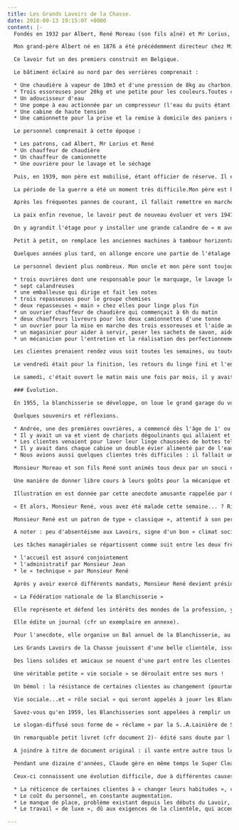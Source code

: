 ```yaml
---
title: Les Grands Lavoirs de la Chasse.
date: 2018-09-13 19:15:07 +0000
content: |-
  Fondés en 1932 par Albert, René Moreau (son fils aîné) et Mr Lorius, un ami.

  Mon grand-père Albert né en 1876 a été précédemment directeur chez Minerva Automobile et mon père, René, né en 1908, était son chef d'atelier.

  Ce lavoir fut un des premiers construit en Belgique.

  Le bâtiment éclairé au nord par des verrières comprenait :

  * Une chaudière à vapeur de 10m3 et d'une pression de 8kg au charbon, haute de la cave jusqu'au premier étage. Elle chauffait l'eau des machines et les deux séchoirs verticaux au moyen de la vapeur.
  * Trois essoreuses pour 20kg et une petite pour les couleurs.Toutes ces machines étaient actionnées par un puissant moteur et un jeu de courroies.
  * Un adoucisseur d'eau
  * Une pompe à eau actionnée par un compresseur (l'eau du puits étant à une profondeur de 60m) pour alimenter les citernes se trouvant dans les caves, une autre pompe pour alimenter les machines.
  * Une cabine de haute tension
  * Une camionnette pour la prise et la remise à domicile des paniers de linge.

  Le personnel comprenait à cette époque :

  * Les patrons, cad Albert, Mr Lorius et René
  * Un chauffeur de chaudière
  * Un chauffeur de camionnette
  * Une ouvrière pour le lavage et le séchage

  Puis, en 1939, mon père est mobilisé, étant officier de réserve. Il est remplacé par son frère Jean.

  La période de la guerre a été un moment très difficile.Mon père est heureusement revenu pour des questions techniques. Comme le charbon manquait, il a dû être remplacé temporairement par du « chlamm » pour la chaudière. Le cuir manquait pour le remplacement ds courroies usées.Le carburant de la camionnette fut remplacé par un gazogène puis par deux bonbonnes de gaz.Les produits lessiviels manquaient.

  Après les fréquentes pannes de courant, il fallait remettre en marche. Tenir le bâtiment hors gel en hiver était difficile vu le manque de carburant.

  La paix enfin revenue, le lavoir peut de nouveau évoluer et vers 1947, comme mon père voulait toujours être à la pointe du progrès, le lavoir a eu besoin de se transformer.

  On y agrandit l'étage pour y installer une grande calandre de « m avec un cylindre de 0,70 de diamètre.

  Petit à petit, on remplace les anciennes machines à tambour horizontal par des machines automatiques et on augmente à 12 le nombre de cabines.

  Quelques années plus tard, on allonge encore une partie de l'étalage pour y installer un groupe de repassage de chemises.

  Le personnel devient plus nombreux. Mon oncle et mon père sont toujours au poste et les épouses participent aussi :

  * trois ouvrières dont une responsable pour le marquage, le lavage le séchage et le pliage
  * sept calandreuses
  * une emballeuse qui dirige et fait les notes
  * trois repasseuses pour le groupe chemises
  * deux repasseuses « main » chez elles pour linge plus fin
  * un ouvrier chauffeur de chaudière qui commençait à 6h du matin
  * deux chauffeurs livreurs pour les deux camionnettes d'une tonne
  * un ouvrier pour la mise en marche des trois essoreuses et l'aide aux clientes
  * un magasinier pour aider à servir, peser les sachets de savon, aider à la mise en bouteille de l'eau de javel et pour la mise en ordre
  * un mécanicien pour l'entretien et la réalisation des perfectionnements imaginés par papa

  Les clientes prenaient rendez vous soit toutes les semaines, ou toutes les deux, trois, quatre ou six semaines (sans rappel), donc automatiquement un fois pour toutes. Les séances commençaient à huit heures, toutes les heures jusqu'à seize heures, les lundis, mardis, mercredis et jeudis.

  Le vendredi était pour la finition, les retours du linge fini et l'entretien et les transformations éventuelles.

  Le samedi, c'était ouvert le matin mais une fois par mois, il y avait également des séances de lavage.La remise à domicile du linge essoré et donc humide se faisait le jour même, le séchage et le repassage le lendemain.

  ### Évolution.

  En 1955, la blanchisserie se développe, on loue le grand garage du voisin pour y installer une machine de 60kgs, une étiqueteuse pour marquer le linge des clients, des bacs de triage, un séchoir et une grande table de triage. On y installe aussi un plus grand réfectoire.

  Quelques souvenirs et réflexions.

  * Andrée, une des premières ouvrières, a commencé dès l'âge de 1' ou 16 ans et a arrêté à l'âge de sa pension. Elle était très attachée à la famille, surtout aux enfants.
  * Il y avait un va et vient de chariots dégoulinants qui allaient et venaient.
  * Les clientes venaient pour laver leur linge chaussées de bottes tellement il y avait d'eau sur le sol.
  * Il y avait dans chaque cabine un double évier alimenté par de l'eau froide et donc, si il fallait de l'eau chaude, par exemple pour amidonner les cols et les manchettes de chemises, les clientes devaient chauffer l'eau dans un seau en le glissant sous un tuyau qui fournissait de la vapeur et en ouvrant une vanne. Pendant leur lessive, elles pouvaient aller boire au bar une tasse de café ou une bouteille de limonade rafraîchie dans un seau pendu dans une des citernes. Pour vous prouver qu'il y avait beaucoup de changements, voici une preuve : mon père sert une cliente qui lui demande : « Et bien, Monsieur René, vous avez été malade ? » Non répond mon père. Mais si, insiste la cliente....Mais pourquoi me demandez vous cela ? Elle répond : « Mais depuis la semaine passée, il n'y a rien qui a changé.... ! »
  * Nous avions aussi quelques clientes très difficiles : il fallait un pliage spécial de leur linge pour qu'il soit correctement placé dans leurs armoires.

  Monsieur Moreau et son fils René sont animés tous deux par un souci constant de perfectionnement.

  Une manière de donner libre cours à leurs goûts pour la mécanique et l'inventivité entre l'objectif d'une efficacité maximale et d'un rendement optimal, le souhait de « se réaliser »à travers les activités professionnelles, d'y trouver intérêt et épanouissement, les pousse sans cesse à innover et transformer.

  Illustration en est donnée par cette anecdote amusante rappelée par Claude :

  « Et alors, Monsieur René, vous avez été malade cette semaine... ? Rien de nouveau n'étant apparu... ! »

  Monsieur René est un patron de type « classique », attentif à son personnel, ouvert mais réservé, peu enclin aux familiarités.

  A noter : peu d'absentéisme aux Lavoirs, signe d'un bon « climat social » !

  Les tâches managériales se répartissent comme suit entre les deux frères :

  * l'accueil est assuré conjointement
  * l'administratif par Monsieur Jean
  * le « technique » par Monsieur René

  Après y avoir exercé différents mandats, Monsieur René devient président de :

  « La Fédération nationale de la Blanchisserie »

  Elle représente et défend les intérêts des mondes de la profession, y compris du point de vue législatif.

  Elle édite un journal (cfr un exemplaire en annexe).

  Pour l'anecdote, elle organise un Bal annuel de la Blanchisserie, au cours duquel sont élues la « Reine de la Blanchisserie » et ses deux dames d'honneur ! (cfr photo d'époque!)

  Les Grands Lavoirs de la Chasse jouissent d'une belle clientèle, issue des « lieux frastres » de l'époque, quartier de la Chasse.

  Des liens solides et amicaux se nouent d'une part entre les clientes -qui y avaient leurs habitudes et leurs rythmes- et étaient friandes des conseils de Monsieur René et les feux du Lavoir d'autre part.

  Une véritable petite « vie sociale » se déroulait entre ses murs !

  Un bémol : la résistance de certaines clientes au changement (pourtant indispensable d 'un point de vue technique) reste un frein à la modernisation.

  Vie sociale...et « rôle social » qui seront appelés à jouer les Blanchisseries.

  Savez-vous qu'en 1959, les Blanchisseries sont appelées à remplir un rôle social en libérant la ménagère de l'esclavage des lessives et du repassage (cfr document 1).

  Le slogan-diffusé sous forme de « réclame » par la S..A.Lainière de Sclessin est parlant !

  Un remarquable petit livret (cfr document 2)- édité sans doute par l'association des Blanchisseurs illustre à merveille ce propos.

  A joindre à titre de document original : il vante entre autre tous les mérites et avantages du « blanchissage lors du ménage ».

  Pendant une dizaine d'années, Claude gère en même temps le Super Cleaning de la Chasse et les Lavoirs.

  Ceux-ci connaissent une évolution difficile, due à différentes causes :

  * La réticence de certaines clientes à « changer leurs habitudes », ce qui freine la modernisation indispensable (voir plus haut).
  * Le coût du personnel, en constante augmentation.
  * Le manque de place, problème existant depuis les débuts du Lavoir, pour y installer de nouvelles machines.
  * Le travail « de luxe », dû aux exigences de la clientèle, qui accentue le coût des prestations.

---
```

